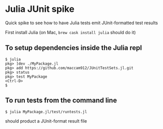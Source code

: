 # Julia JUnit spike

Quick spike to see how to have Julia tests emit JUnit-formatted test results

First install Julia (on Mac, `brew cask install julia` should do it)

## To setup dependencies inside the Julia repl
```
$ julia
pkg> ]dev ./MyPackage.jl
pkg> add https://github.com/maccam912/JUnitTestSets.jl.git
pkg> status
pkg> test MyPackage
<Ctrl-D>
$
```

## To run tests from the command line
```
$ julia MyPackage.jl/test/runtests.jl
```
should product a JUnit-format result file
